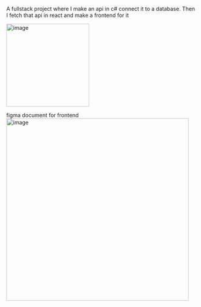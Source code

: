A fullstack project where I make an api in c# connect it to a database.
Then I fetch that api in react and make a frontend for it

<img width="218" alt="image" src="https://github.com/user-attachments/assets/96d9ae6e-fbae-4e85-b98f-34e3e6990a21" />

figma document for frontend 
<img width="480" alt="image" src="https://github.com/user-attachments/assets/b3cb3523-8201-434c-a3b4-2425a68f9762" />

